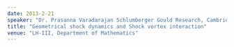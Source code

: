 ```yaml
---
date: 2013-2-21
speaker: "Dr. Prasanna Varadarajan Schlumberger Gould Research, Cambridge"
title: "Geometrical shock dynamics and Shock vortex interaction"
venue: "LH-III, Department of Mathematics"
---
```


